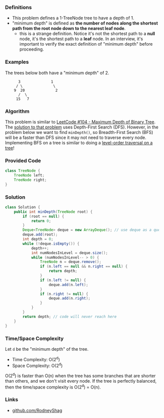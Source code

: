 ### Definitions

- This problem defines a 1-TreeNode tree to have a depth of 1.
- "minimum depth" is defined as __the number of nodes along the shortest path from the root node down to the nearest leaf node__.
    - this is a strange definition. Notice it's not the shortest path to a __null__ node, it's the shortest path to a __leaf__ node. In an interview, it's important to verify the exact definition of "minimum depth" before proceeding.

### Examples

The trees below both have a "minimum depth" of 2.

```
      3              1
     / \              \
    9  20              2
      /  \
     15   7
```

### Algorithm

This problem is similar to [LeetCode #104 - Maximum Depth of Binary Tree](https://leetcode.com/problems/maximum-depth-of-binary-tree). The [solution to that problem](https://github.com/RodneyShag/LeetCode_solutions/blob/master/Solutions/Maximum%20Depth%20of%20Binary%20Tree.md) uses Depth-First Search (DFS). However, in the problem below we want to find `minDepth()`, so Breadth-First Search (BFS) will be a faster than DFS since it may not need to traverse every node. Implementing BFS on a tree is similar to doing a [level-order traversal on a tree](https://github.com/RodneyShag/LeetCode_solutions/blob/master/Solutions/Binary%20Tree%20Level%20Order%20Traversal.md)!

### Provided Code

```java
class TreeNode {
    TreeNode left;
    TreeNode right;
}
```

### Solution

```java
class Solution {
    public int minDepth(TreeNode root) {
        if (root == null) {
            return 0;
        }
        Deque<TreeNode> deque = new ArrayDeque(); // use deque as a queue
        deque.add(root);
        int depth = 0;
        while (!deque.isEmpty()) {
            depth++;
            int numNodesInLevel = deque.size();
            while (numNodesInLevel-- > 0) {
                TreeNode n = deque.remove();
                if (n.left == null && n.right == null) {
                    return depth;
                }
                if (n.left != null) {
                    deque.add(n.left);
                }
                if (n.right != null) {
                    deque.add(n.right);
                }
            }
        }
        return depth; // code will never reach here
    }
}
```

### Time/Space Complexity

Let `d` be the "minimum depth" of the tree.

-  Time Complexity: O(2<sup>d</sup>)
- Space Complexity: O(2<sup>d</sup>)

O(2<sup>d</sup>) is faster than O(n) when the tree has some branches that are shorter than others, and we don't visit every node. If the tree is perfectly balanced, then the time/space complexity is O(2<sup>d</sup>) = O(n).

### Links

- [github.com/RodneyShag](https://github.com/RodneyShag)

